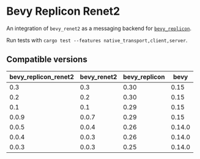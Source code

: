 # Bevy Replicon Renet2

An integration of `bevy_renet2` as a messaging backend for [`bevy_replicon`](https://github.com/projectharmonia/bevy_replicon).

Run tests with `cargo test --features native_transport,client,server`.

## Compatible versions

| bevy_replicon_renet2 | bevy_renet2 | bevy_replicon | bevy   |
| -------------------- | ----------- | ------------- | ------ |
| 0.3                  | 0.3         | 0.30          | 0.15   |
| 0.2                  | 0.2         | 0.30          | 0.15   |
| 0.1                  | 0.1         | 0.29          | 0.15   |
| 0.0.9                | 0.0.7       | 0.29          | 0.15   |
| 0.0.5                | 0.0.4       | 0.26          | 0.14.0 |
| 0.0.4                | 0.0.3       | 0.26          | 0.14.0 |
| 0.0.3                | 0.0.3       | 0.25          | 0.14.0 |

